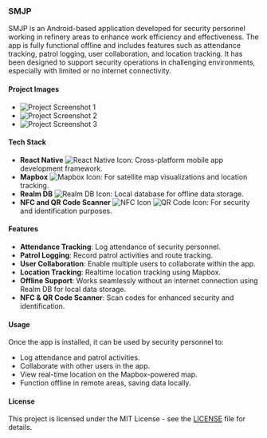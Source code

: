 ### SMJP

SMJP is an Android-based application developed for security personnel working in refinery areas to enhance work efficiency and effectiveness. The app is fully functional offline and includes features such as attendance tracking, patrol logging, user collaboration, and location tracking. It has been designed to support security operations in challenging environments, especially with limited or no internet connectivity.

#### Project Images
- ![Project Screenshot 1](link_to_image_1.png)
- ![Project Screenshot 2](link_to_image_2.png)
- ![Project Screenshot 3](link_to_image_3.png)

#### Tech Stack
- **React Native** ![React Native Icon](https://img.icons8.com/ios/50/000000/react-native.png): Cross-platform mobile app development framework.
- **Mapbox** ![Mapbox Icon](https://img.icons8.com/ios/50/000000/mapbox.png): For satellite map visualizations and location tracking.
- **Realm DB** ![Realm DB Icon](https://img.icons8.com/ios/50/000000/realm.png): Local database for offline data storage.
- **NFC and QR Code Scanner** ![NFC Icon](https://img.icons8.com/ios/50/000000/nfc.png) ![QR Code Icon](https://img.icons8.com/ios/50/000000/qr-code.png): For security and identification purposes.

#### Features
- **Attendance Tracking**: Log attendance of security personnel.
- **Patrol Logging**: Record patrol activities and route tracking.
- **User Collaboration**: Enable multiple users to collaborate within the app.
- **Location Tracking**: Realtime location tracking using Mapbox.
- **Offline Support**: Works seamlessly without an internet connection using Realm DB for local data storage.
- **NFC & QR Code Scanner**: Scan codes for enhanced security and identification.

#### Usage
Once the app is installed, it can be used by security personnel to:
- Log attendance and patrol activities.
- Collaborate with other users in the app.
- View real-time location on the Mapbox-powered map.
- Function offline in remote areas, saving data locally.

#### License
This project is licensed under the MIT License - see the [LICENSE](LICENSE) file for details.
